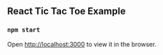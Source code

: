 ## React Tic Tac Toe Example

### `npm start`

Open [http://localhost:3000](http://localhost:3000) to view it in the browser.
